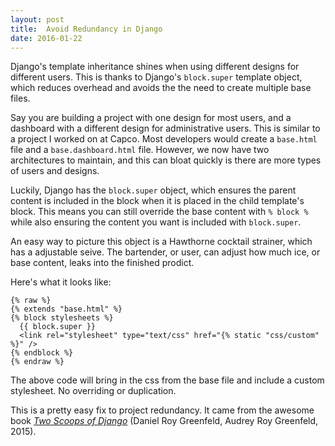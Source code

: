 ```yaml
---
layout: post
title:  Avoid Redundancy in Django
date: 2016-01-22
---
```


Django's template inheritance shines when using different designs for different users. This is thanks to Django's `block.super` template object, which reduces overhead and avoids the the need to create multiple base files.

Say you are building a project with one design for most users, and a dashboard with a different design for administrative users. This is similar to a project I worked on at Capco. Most developers would create a `base.html` file and a `base.dashboard.html` file. However, we now have two architectures to maintain, and this can bloat quickly is there are more types of users and designs.

Luckily, Django has the `block.super` object, which ensures the parent content is included in the block when it is placed in the child template's block. This means you can still override the base content with `% block %` while also ensuring the content you want is included with `block.super`.

An easy way to picture this object is a Hawthorne cocktail strainer, which has a adjustable seive. The bartender, or user, can adjust how much ice, or base content, leaks into the finished prodict.

Here's what it looks like:

    {% raw %}
    {% extends "base.html" %}
    {% block stylesheets %}
      {{ block.super }}
      <link rel="stylesheet" type="text/css" href="{% static "css/custom" %}" />
    {% endblock %}
    {% endraw %}

The above code will bring in the css from the base file and include a custom stylesheet. No overriding or duplication.

This is a pretty easy fix to project redundancy. It came from the awesome book [*Two Scoops of Django*](https://www.twoscoopspress.com/products/two-scoops-of-django-1-8) (Daniel Roy Greenfeld, Audrey Roy Greenfeld, 2015).
